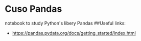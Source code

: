# Cuso Pandas
notebook to study Python's libery Pandas
##Useful links:
 - https://pandas.pydata.org/docs/getting_started/index.html
